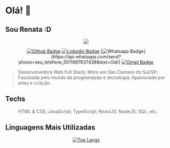 # Olá! 👋
## Sou Renata :D

<div align="center">
  <img src="https://lh3.googleusercontent.com/MdpaiT5Mos6-L8hxXNFPWsPGvJW1gKBrTr0bDhDekLkzwkaA-N9U4lDwiwIv9bKCUhzlXw7tivXPTF2Rhh959JmVVBaFHssoF6U1T36BmK36u5L6HdFHGJLvHEC70yyHoKOcCPUAq2QXxkDMw5I1SsLWNIK6Wac0QsVm-WKCFbLQ8XjWJxNcHtV3hRR4MU-vjuZIs7NRxL6nemhee-bgunv_7wKd7qT9z7HWY6loam7vSVnWn1JIPAxQbiOonexwwrBmZ9yUSwL4IJazWO9B82wGOLnkhMqgCY873F9d2ZcAfyxCoySfOkexLToJBohW7TWtBavI4L5mFAPYqCKhFdQT5e2DTxX2hgYwJBfFAMfYmF5dbs_bEmwhfQQwq7DCvPBmX9y_5PKMAy0KYxoWOA0NSh5BYDtcGzkarUlLDHvrbQmHCjU4TmqiTYYVtXOV5Xqo38S2jMLwlMGw-m8-tV5lVmwgq6otkmHWvalbZitmyzEq5X1EQRaR4ViPzLzNqpk1Si-o9N9jd5Jda4rxFlZTx1ZXQ7Pe6ckcf3vSlJ42ZxPTOtRugX_YZho1d44OWVKe-5ovNt5H2hSOZcUuObWebBmstXdmAmK_s3X0XPMF6MiJJs68vJSPJyxRjrHmC5JuZT1xGHtSp-iuOXxSSzXXpcaUQJ-vHfWquN7CHuNrg0-qmxoQ4bawNNPSxJc=w569-h220-no?authuser=0" />

[![Github Badge](https://img.shields.io/badge/-Github-000?style=flat-square&logo=Github&logoColor=white&link=https://github.com/rmkarato)](https://github.com/rmkarato)       [![Linkedin Badge](https://img.shields.io/badge/-LinkedIn-blue?style=flat-square&logo=Linkedin&logoColor=white&link=https://www.linkedin.com/in/rmkarato/)](https://www.linkedin.com/in/rmkarato/)
[![Whatsapp Badge](https://img.shields.io/badge/-Whatsapp-4CA143?style=flat-square&labelColor=4CA143&logo=whatsapp&logoColor=white&link=https://api.whatsapp.com/send?phone=seu_telefone_5511997637438&text=Olá!)](https://api.whatsapp.com/send?phone=seu_telefone_5511997637438&text=Olá!)
[![Gmail Badge](https://img.shields.io/badge/-Gmail-c14438?style=flat-square&logo=Gmail&logoColor=white&link=mailto:rmkarato@gmail.com)](mailto:rmkarato@gmail.com)
</div>


> Desenvolvedora Web Full Stack;
> Moro em São Caetano do Sul/SP;
> Fascinada pelo mundo da programação e tecnologia;
> Apaixonada por artes e criação.

## Techs

> HTML & CSS;
> JavaScript;
> TypeScript;
> ReactJS;
> NodeJS;
> SQL;
> etc.

## Linguagens Mais Utilizadas

<div align="center">
  
[![Top Langs](https://github-readme-stats.vercel.app/api/top-langs/?username=rmkarato)](https://github.com/anuraghazra/github-readme-stats)

</div>
